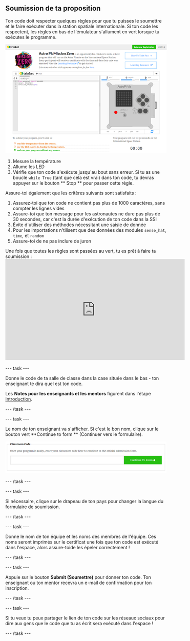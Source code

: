 ## Soumission de ta proposition

Ton code doit respecter quelques règles pour que tu puisses le soumettre et le faire exécuter dans la station spatiale internationale. Si ton code les respectent, les règles en bas de l'émulateur s'allument en vert lorsque tu exécutes le programme.

![Validation](images/validation.png)

1. Mesure la température
2. Allume les LED
3. Vérifie que ton code s'exécute jusqu'au bout sans erreur. Si tu as une boucle `while True` (tant que cela est vrai) dans ton code, tu devras appuyer sur le bouton ** Stop ** pour passer cette règle.

Assure-toi également que les critères suivants sont satisfaits :

1. Assurez-toi que ton code ne contient pas plus de 1000 caractères, sans compter les lignes vides
2. Assure-toi que ton message pour les astronautes ne dure pas plus de 30 secondes, car c'est la durée d'exécution de ton code dans la SSI
3. Évite d'utiliser des méthodes nécessitant une saisie de donnée
4. Pour les importations n'tilisent que des données des modules `sense_hat`, `time`, et `random`
5. Assure-toi de ne pas inclure de juron

Une fois que toutes les règles sont passées au vert, tu es prêt à faire ta soumission : <iframe width="560" height="315" src="https://www.youtube.com/embed/5sLlhf3FjdU?rel=0" frameborder="0" allowfullscreen mark="crwd-mark"></iframe> 

\--- task \---

Donne le code de ta salle de classe dans la case située dans le bas - ton enseignant te dira quel est ton code.

Les **Notes pour les enseignants et les mentors** figurent dans l'étape [Introduction](https://projects.raspberrypi.org/en/projects/astro-pi-mission-zero/1).

\--- /task \---

\--- task \---

Le nom de ton enseignant va s'afficher. Si c'est le bon nom, clique sur le bouton vert **Continue to form ** (Continuer vers le formulaire).

![Continuer vers le formulaire](images/continue-to-form.png)

\--- /task \---

\--- task \---

Si nécessaire, clique sur le drapeau de ton pays pour changer la langue du formulaire de soumission.

\--- /task \---

\--- task \---

Donne le nom de ton équipe et les noms des membres de l'équipe. Ces noms seront imprimés sur le certificat une fois que ton code est exécuté dans l'espace, alors assure-toide les épeler correctement !

\--- /task \---

\--- task \---

Appuie sur le bouton **Submit (Soumettre)** pour donner ton code. Ton enseignant ou ton mentor recevra un e-mail de confirmation pour ton inscription.

\--- /task \---

\--- task \---

Si tu veux tu peux partager le lien de ton code sur les réseaux sociaux pour dire aux gens que le code que tu as écrit sera exécuté dans l'espace !

\--- /task \---